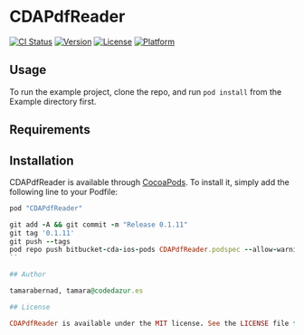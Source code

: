 # CDAPdfReader

[![CI Status](http://img.shields.io/travis/tamarabernad/CDAPdfReader.svg?style=flat)](https://travis-ci.org/tamarabernad/CDAPdfReader)
[![Version](https://img.shields.io/cocoapods/v/CDAPdfReader.svg?style=flat)](http://cocoapods.org/pods/CDAPdfReader)
[![License](https://img.shields.io/cocoapods/l/CDAPdfReader.svg?style=flat)](http://cocoapods.org/pods/CDAPdfReader)
[![Platform](https://img.shields.io/cocoapods/p/CDAPdfReader.svg?style=flat)](http://cocoapods.org/pods/CDAPdfReader)

## Usage

To run the example project, clone the repo, and run `pod install` from the Example directory first.

## Requirements

## Installation

CDAPdfReader is available through [CocoaPods](http://cocoapods.org). To install
it, simply add the following line to your Podfile:

```ruby
pod "CDAPdfReader"
```

```ruby
git add -A && git commit -m "Release 0.1.11"
git tag '0.1.11'
git push --tags
pod repo push bitbucket-cda-ios-pods CDAPdfReader.podspec --allow-warnings
``

## Author

tamarabernad, tamara@codedazur.es

## License

CDAPdfReader is available under the MIT license. See the LICENSE file for more info.
